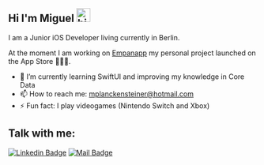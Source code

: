 ## Hi I'm Miguel <img src="https://user-images.githubusercontent.com/1303154/88677602-1635ba80-d120-11ea-84d8-d263ba5fc3c0.gif" width="28px" alt="hi">

I am a Junior iOS Developer living currently in Berlin.

At the moment I am working on [Empanapp](https://apps.apple.com/app/empanapp/id1551611867) my personal project launched on the App Store 👨🏽‍💻.

- 🌱 I’m currently learning SwiftUI and improving my knowledge in Core Data
- 📫 How to reach me: mplanckensteiner@hotmail.com
- ⚡ Fun fact: I play videogames (Nintendo Switch and Xbox)

## Talk with me:
[![Linkedin Badge](https://img.shields.io/badge/-Miguel-0e76a8?style=flat&labelColor=0e76a8&logo=linkedin&logoColor=white)](https://www.linkedin.com/in/miguelplanckensteiner/) [![Mail Badge](https://img.shields.io/badge/-@mplanckensteiner-e84393?style=flat&labelColor=e84393&logo=instagram&logoColor=white)](https://www.instagram.com/mplanckensteiner/)
<br />


[Empanapp]: https://apps.apple.com/app/empanapp/id1551611867
[instagram]: https://www.instagram.com/mplanckensteiner/
[linkedin]: https://www.linkedin.com/in/miguelplanckensteiner/
